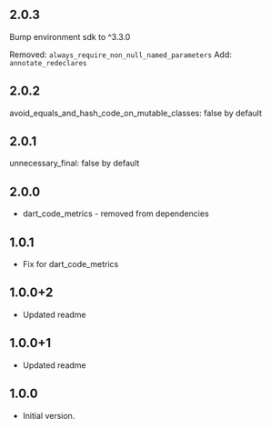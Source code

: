 ## 2.0.3

Bump environment sdk to ^3.3.0

Removed:
`always_require_non_null_named_parameters`
Add:
`annotate_redeclares`

## 2.0.2

avoid_equals_and_hash_code_on_mutable_classes: false by default

## 2.0.1

unnecessary_final: false by default

## 2.0.0

* dart_code_metrics - removed from dependencies

## 1.0.1

* Fix for dart_code_metrics

## 1.0.0+2

* Updated readme

## 1.0.0+1

* Updated readme

## 1.0.0

* Initial version.
